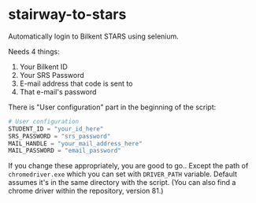# stairway-to-stars
Automatically login to Bilkent STARS using selenium.

Needs 4 things:

1. Your Bilkent ID
2. Your SRS Password
3. E-mail address that code is sent to
4. That e-mail's password

There is "User configuration" part in the beginning of the script:

```python
# User configuration
STUDENT_ID = "your_id_here" 
SRS_PASSWORD = "srs_password"
MAIL_HANDLE = "your_mail_address_here"
MAIL_PASSWORD = "email_password"
```

If you change these appropriately, you are good to go.. Except the path of `chromedriver.exe` which you can set
with `DRIVER_PATH` variable. Default assumes it's in the same directory with the script. (You can also find a chrome driver within the repository, version 81.)
